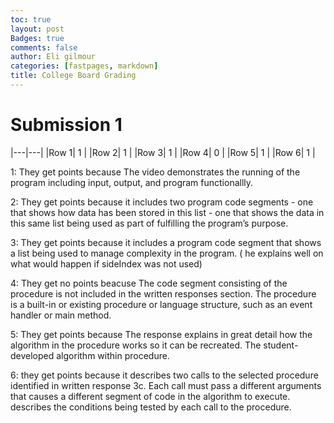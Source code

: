 ```yaml
---
toc: true
layout: post
Badges: true
comments: false
author: Eli gilmour
categories: [fastpages, markdown]
title: College Board Grading
---
```


# Submission 1

|---|---|
|Row 1| 1 | 
|Row 2| 1 | 
|Row 3| 1 |
|Row 4| 0 |
|Row 5| 1 |
|Row 6| 1 |

1: They get points because The video demonstrates the running of the program including input, output, and program functionallly.

2: They get points because it includes two program code segments - one that shows how data has been stored in this list - one that shows the data in this same list being used as part of fulfilling the program’s purpose.

3: They get points because it includes a program code segment that shows a list being used to manage complexity in the program. ( he explains well on what would happen if sideIndex was not used)

4: They get no points beacuse The code segment consisting of the procedure is not included in the written responses section. The procedure is a built-in or existing procedure or language structure, such as an event handler or main method.

5: They get points because The response explains in great detail how the algorithm in the procedure works so it can be
recreated. The student-developed algorithm within procedure.

6: they get points because it describes two calls to the selected procedure identified in written response 3c. Each call must pass a  different arguments that causes a different segment of code in the algorithm to execute. describes the conditions being tested by each call to the procedure. 